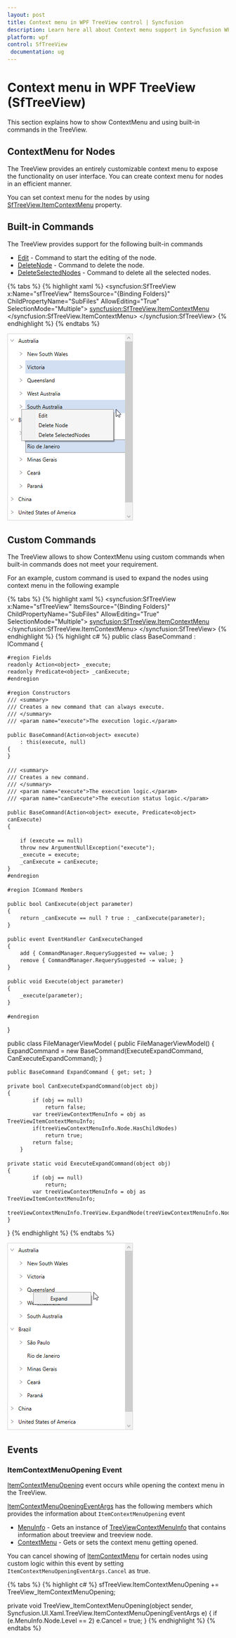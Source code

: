 ```yaml
---
layout: post
title: Context menu in WPF TreeView control | Syncfusion
description: Learn here all about Context menu support in Syncfusion WPF TreeView (SfTreeView) control, its elements and more.
platform: wpf
control: SfTreeView
 documentation: ug
---
```


# Context menu in WPF TreeView (SfTreeView)

This section explains how to show ContextMenu and using built-in commands in the TreeView.

## ContextMenu for Nodes

The TreeView provides an entirely customizable context menu to expose the functionality on user interface. You can create context menu for nodes in an efficient manner.

You can set context menu for the nodes by using [SfTreeView.ItemContextMenu](https://help.syncfusion.com/cr/wpf/Syncfusion.UI.Xaml.TreeView.SfTreeView.html#Syncfusion_UI_Xaml_TreeView_SfTreeView_ItemContextMenu) property.

## Built-in Commands

The TreeView provides support for the following built-in commands

* [Edit](https://help.syncfusion.com/cr/wpf/Syncfusion.UI.Xaml.TreeView.TreeViewCommands.html#Syncfusion_UI_Xaml_TreeView_TreeViewCommands_Edit) - Command to start the editing of the node.
* [DeleteNode](https://help.syncfusion.com/cr/wpf/Syncfusion.UI.Xaml.TreeView.TreeViewCommands.html#Syncfusion_UI_Xaml_TreeView_TreeViewCommands_DeleteNode) - Command to delete the node.
* [DeleteSelectedNodes](https://help.syncfusion.com/cr/wpf/Syncfusion.UI.Xaml.TreeView.TreeViewCommands.html#Syncfusion_UI_Xaml_TreeView_TreeViewCommands_DeleteSelectedNodes) - Command to delete all the selected nodes.

{% tabs %}
{% highlight xaml %}
<syncfusion:SfTreeView x:Name="sfTreeView"
				ItemsSource="{Binding Folders}"
				ChildPropertyName="SubFiles"
                AllowEditing="True"
                SelectionMode="Multiple">
    <syncfusion:SfTreeView.ItemContextMenu>
        <ContextMenu>
            <MenuItem Command="{x:Static syncfusion:TreeViewCommands.Edit}" CommandParameter="{Binding }"></MenuItem>
            <MenuItem Command="{x:Static syncfusion:TreeViewCommands.DeleteNode}" CommandParameter="{Binding }" ></MenuItem>
            <MenuItem Command="{x:Static syncfusion:TreeViewCommands.DeleteSelectedNodes}" CommandParameter="{Binding }" ></MenuItem>
        </ContextMenu>
    </syncfusion:SfTreeView.ItemContextMenu>
</syncfusion:SfTreeView>
{% endhighlight %}
{% endtabs %}

![WPF TreeView with ContextMenu using Built-in Commands](ContextMenu_images/wpf-treeview-with-contextmenu-using-built-in-commands.png)

## Custom Commands

The TreeView allows to show ContextMenu using custom commands when built-in commands does not meet your requirement.

For an example, custom command is used to expand the nodes using context menu in the following example

{% tabs %}
{% highlight xaml %}
<syncfusion:SfTreeView x:Name="sfTreeView"
				ItemsSource="{Binding Folders}"
				ChildPropertyName="SubFiles"
                AllowEditing="True"
                SelectionMode="Multiple">
    <syncfusion:SfTreeView.ItemContextMenu>
        <ContextMenu>
            <MenuItem Command="{Binding Path=TreeView.DataContext.ExpandCommand}" CommandParameter="{Binding }"  Header="Expand"/>
        </ContextMenu>
    </syncfusion:SfTreeView.ItemContextMenu>
</syncfusion:SfTreeView>
{% endhighlight %}
{% highlight c# %}
public class BaseCommand : ICommand
{

    #region Fields
    readonly Action<object> _execute;
    readonly Predicate<object> _canExecute;
    #endregion

    #region Constructors
    /// <summary>
    /// Creates a new command that can always execute.
    /// </summary>
    /// <param name="execute">The execution logic.</param>

    public BaseCommand(Action<object> execute)
        : this(execute, null)
    {
    }

    /// <summary>
    /// Creates a new command.
    /// </summary>
    /// <param name="execute">The execution logic.</param>
    /// <param name="canExecute">The execution status logic.</param>

    public BaseCommand(Action<object> execute, Predicate<object> canExecute)
    {

        if (execute == null)
        throw new ArgumentNullException("execute");
        _execute = execute;
        _canExecute = canExecute;
    }
    #endregion
    
    #region ICommand Members

    public bool CanExecute(object parameter)
    {
        return _canExecute == null ? true : _canExecute(parameter);
    }
    
    public event EventHandler CanExecuteChanged
    {
        add { CommandManager.RequerySuggested += value; }
        remove { CommandManager.RequerySuggested -= value; }
    }

    public void Execute(object parameter)
    {
        _execute(parameter);
    }
    
    #endregion
}

public class FileManagerViewModel
{
    public FileManagerViewModel()
    {
        ExpandCommand = new BaseCommand(ExecuteExpandCommand, CanExecuteExpandCommand);
    }
    
    public BaseCommand ExpandCommand { get; set; }
    
    private bool CanExecuteExpandCommand(object obj)
    {
            if (obj == null)
                return false;
            var treeViewContextMenuInfo = obj as TreeViewItemContextMenuInfo;
            if(treeViewContextMenuInfo.Node.HasChildNodes)
                return true;
            return false;
        }

    private static void ExecuteExpandCommand(object obj)
    {
            if (obj == null)
                return;
            var treeViewContextMenuInfo = obj as TreeViewItemContextMenuInfo;
            treeViewContextMenuInfo.TreeView.ExpandNode(treeViewContextMenuInfo.Node);
    }
}
{% endhighlight %}
{% endtabs %}

![WPF TreeView with ContextMenu Using Custom Commands](ContextMenu_images/wpf-treeview-with-contextmenu-using-custom-commands.png)

## Events

### ItemContextMenuOpening Event

[ItemContextMenuOpening](https://help.syncfusion.com/cr/wpf/Syncfusion.UI.Xaml.TreeView.SfTreeView.html#Syncfusion_UI_Xaml_TreeView_SfTreeView_ItemContextMenuOpening) event occurs while opening the context menu in the TreeView.

[ItemContextMenuOpeningEventArgs](https://help.syncfusion.com/cr/wpf/Syncfusion.UI.Xaml.TreeView.ItemContextMenuOpeningEventArgs.html) has the following members which provides the information about `ItemContextMenuOpening` event

* [MenuInfo](https://help.syncfusion.com/cr/wpf/Syncfusion.UI.Xaml.TreeView.ItemContextMenuOpeningEventArgs.html#Syncfusion_UI_Xaml_TreeView_ItemContextMenuOpeningEventArgs_MenuInfo) - Gets an instance of [TreeViewContextMenuInfo](https://help.syncfusion.com/cr/wpf/Syncfusion.UI.Xaml.TreeView.TreeViewItemContextMenuInfo.html) that contains information about treeview and treeview node.
* [ContextMenu](https://help.syncfusion.com/cr/wpf/Syncfusion.UI.Xaml.TreeView.ItemContextMenuOpeningEventArgs.html#Syncfusion_UI_Xaml_TreeView_ItemContextMenuOpeningEventArgs_ContextMenu) - Gets or sets the context menu getting opened. 

You can cancel showing of [ItemContextMenu](https://help.syncfusion.com/cr/wpf/Syncfusion.UI.Xaml.TreeView.SfTreeView.html#Syncfusion_UI_Xaml_TreeView_SfTreeView_ItemContextMenuOpening) for certain nodes using custom logic within this event by setting `ItemContextMenuOpeningEventArgs.Cancel` as true.

{% tabs %}
{% highlight c# %}
sfTreeView.ItemContextMenuOpening += TreeView_ItemContextMenuOpening;

private void TreeView_ItemContextMenuOpening(object sender, Syncfusion.UI.Xaml.TreeView.ItemContextMenuOpeningEventArgs e)
{
    if (e.MenuInfo.Node.Level == 2)
        e.Cancel = true;
}
{% endhighlight %}
{% endtabs %}




